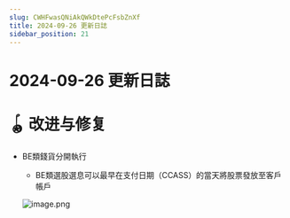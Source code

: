 ```yaml
---
slug: CWHFwasQNiAkQWkDtePcFsbZnXf
title: 2024-09-26 更新日誌
sidebar_position: 21
---
```



# 2024-09-26 更新日誌


# 🪀 改进与修复

- BE類錢貨分開執行
    - BE類選股選息可以最早在支付日期（CCASS）的當天將股票發放至客戶帳戶

    ![image.png](/assets/b265a2f3e35c1af1d6990cb7edcf17e9.png)

